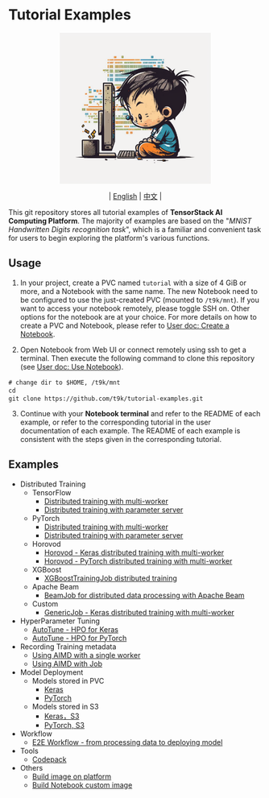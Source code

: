 # Tutorial Examples

<div id="top" align="center">

<img src="./assets/illustration.png" alt="illustration" width="300" align="center"><br>

| [English](README.md) | [中文](docs/README-zh.md) |

</div>

This git repository stores all tutorial examples of **TensorStack AI Computing Platform**. The majority of examples are based on the "*MNIST Handwritten Digits recognition task*", which is a familiar and convenient task for users to begin exploring the platform's various functions.

## Usage

1. In your project, create a PVC named `tutorial` with a size of 4 GiB or more, and a Notebook with the same name. The new Notebook need to be configured to use the just-created PVC (mounted to `/t9k/mnt`). If you want to access your notebook remotely, please toggle SSH on. Other options for the notebook are at your choice. For more details on how to create a PVC and Notebook, please refer to [User doc: Create a Notebook](https://t9k.github.io/user-docs/guide/develop-and-test-model/create-notebook.html).

2. Open Notebook from Web UI or connect remotely using ssh to get a terminal. Then execute the following command to clone this repository (see [User doc: Use Notebook](https://t9k.github.io/user-docs/guide/develop-and-test-model/use-notebook.html)).

```
# change dir to $HOME, /t9k/mnt
cd
git clone https://github.com/t9k/tutorial-examples.git
```

3. Continue with your **Notebook terminal** and refer to the README of each example, or refer to the corresponding tutorial in the user documentation of each example. The README of each example is consistent with the steps given in the corresponding tutorial.

## Examples

* Distributed Training
  * TensorFlow
    * [Distributed training with multi-worker](./job/tensorflowtrainingjob/multiworker/)
    * [Distributed training with parameter server](./job/tensorflowtrainingjob/ps/)
  * PyTorch
    * [Distributed training with multi-worker](./job/pytorchtrainingjob/ddp/)
    * [Distributed training with parameter server](./job/pytorchtrainingjob/ps/)
  * Horovod
    * [Horovod - Keras distributed training with multi-worker](./job/mpijob/horovod-keras/)
    * [Horovod - PyTorch distributed training with multi-worker](./job/mpijob/horovod-torch/)
  * XGBoost
    * [XGBoostTrainingJob distributed training](./job/xgboosttrainingjob/distributed/)
  * Apache Beam
    * [BeamJob for distributed data processing with Apache Beam](./job/beamjob/count-word/)
  * Custom
    * [GenericJob - Keras distributed training with multi-worker](./job/genericjob/keras-multiworker/)
* HyperParameter Tuning
  * [AutoTune - HPO for Keras](./autotune/hpo-keras/)
  * [AutoTune - HPO for PyTorch](./autotune/hpo-torch/)
* Recording Training metadata
  * [Using AIMD with a single worker](./aimd/single-worker/)
  * [Using AIMD with Job](./aimd/job/)
* Model Deployment
  * Models stored in PVC
    * [Keras](./deployment/pvc/mlservice-keras/)
    * [PyTorch](./deployment/pvc/mlservice-torch/)
  * Models stored in S3
    * [Keras，S3](./deployment/s3/mlservice-keras/)
    * [PyTorch, S3](./deployment/s3/mlservice-torch/)
* Workflow
  * [E2E Workflow - from processing data to deploying model](./workflow/automatic-workflow/)
* Tools
  * [Codepack](./codepack/)
* Others
  * [Build image on platform](./build-image/build-image-on-platform/)
  * [Build Notebook custom image](./build-image/build-notebook-custom-image/)
